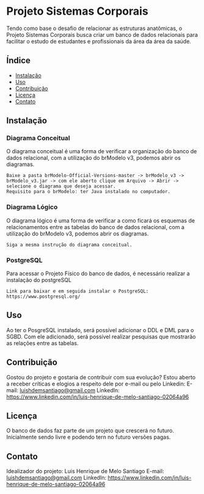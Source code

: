 # Projeto Sistemas Corporais

Tendo como base o desafio de relacionar as estruturas anatômicas, o Projeto Sistemas Corporais busca criar um banco de dados relacionais para facilitar o estudo de estudantes e profissionais da área da área da saúde. 

## Índice

- [Instalação](#instalação)
- [Uso](#uso)
- [Contribuição](#contribuição)
- [Licença](#licença)
- [Contato](#contato)

## Instalação

### Diagrama Conceitual

O diagrama conceitual é uma forma de verificar a organização do banco de dados relacional, com a utilização do brModelo v3, podemos abrir os diagramas.

```Utilizando brModelo
Baixe a pasta brModelo-Official-Versions-master -> brModelo_v3 -> brModelo_v3.jar -> com ele aberto clique em Arquivo -> Abrir -> selecione o diagrama que deseja acessar.
Requisito para o brModelo: ter Java instalado no computador.
```

### Diagrama Lógico

O diagrama lógico é uma forma de verificar a como ficará os esquemas de relacionamentos entre as tabelas do banco de dados relacional, com a utilização do brModelo v3, podemos abrir os diagramas.

```Utilizando brModelo
Siga a mesma instrução do diagrama conceitual.
```

### PostgreSQL

Para acessar o Projeto Físico do banco de dados, é necessário realizar a instalação do postgreSQL

```
Link para baixar e em seguida instalar o PostgreSQL: https://www.postgresql.org/
```

## Uso

Ao ter o PosgreSQL instalado, será possível adicionar o DDL e DML para o SGBD. Com ele adicionado, será possível realizar pesquisas que mostrarão as relações entre as tabelas.

## Contribuição

Gostou do projeto e gostaria de contribuir com sua evolução? Estou aberto a receber críticas e elogios a respeito dele por e-mail ou pelo Linkedin:
E-mail: luishdemsantiago@gmail.com
LinkedIn: https://www.linkedin.com/in/luis-henrique-de-melo-santiago-02064a96

## Licença

O banco de dados faz parte de um projeto que crescerá no futuro. Inicialmente sendo livre e podendo tern no futuro versões pagas.

## Contato

Idealizador do projeto: Luis Henrique de Melo Santiago
E-mail: luishdemsantiago@gmail.com
LinkedIn: https://www.linkedin.com/in/luis-henrique-de-melo-santiago-02064a96
